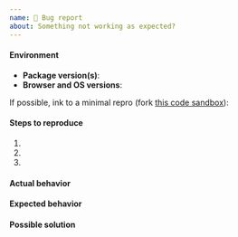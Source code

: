 ```yaml
---
name: 🐛 Bug report
about: Something not working as expected?
---
```


<!-- IF YOU ARE A PALANTIR EMPLOYEE, DO NOT POST INTERNAL LINKS OR REFERENCES HERE -->

#### Environment

- __Package version(s)__: <!-- fill this out -->
- __Browser and OS versions__: <!-- fill this out -->

If possible, ink to a minimal repro (fork [this code sandbox](https://codesandbox.io/s/nko3k41y60)): <!-- here -->

#### Steps to reproduce

1. <!-- fill this out -->
1. <!-- fill this out -->
1. <!-- fill this out -->

#### Actual behavior

<!-- what happened? -->

#### Expected behavior

<!-- what did you expect to happen? -->

#### Possible solution

<!-- if you have any ideas -->
